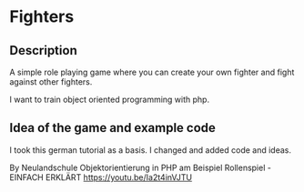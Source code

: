 # Fighters

## Description

A simple role playing game where you can create your own fighter and fight against other fighters.

I want to train object oriented programming with php.

## Idea of the game and example code

I took this german tutorial as a basis. I changed and added code and ideas.

By Neulandschule
Objektorientierung in PHP am Beispiel Rollenspiel - EINFACH ERKLÄRT
https://youtu.be/Ia2t4inVJTU
